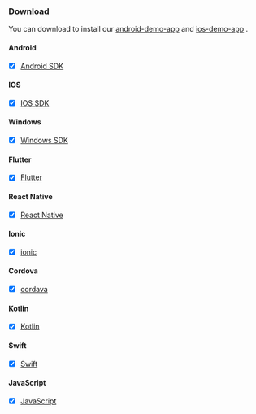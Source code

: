 
### Download
You can download to install our [android-demo-app][android-app]
 and [ios-demo-app][ios-app] .

[android-app]: https://www.pgyer.com/posandroiddemo
[ios-app]: https://apps.apple.com/us/app/mpos-reader/id6737266942


<!-- tabs:start -->

#### **Android**

- [x] [Android SDK](https://github.com/DspreadOrg/android) 

#### **IOS**

- [x] [IOS SDK](https://github.com/DspreadOrg/ios)

#### **Windows**

- [x] [Windows SDK](https://github.com/DspreadOrg/windows)

#### **Flutter**

- [x] [Flutter](https://github.com/DspreadOrg/flutterDemo)

#### **React Native**

- [x] [React Native](https://github.com/DspreadOrg/react-native)
    
#### **Ionic**

- [x] [ionic](https://gitlab.com/dspread/ionic-demo)
    
#### **Cordova**

- [x] [cordava](https://github.com/DspreadOrg/cordova-plugin)

#### **Kotlin**

- [x] [Kotlin](https://github.com/DspreadOrg/kotlin) 

#### **Swift**

- [x] [Swift](https://github.com/DspreadOrg/ios/tree/Swift-Demo) 

#### **JavaScript**

- [x] [JavaScript](https://github.com/DspreadOrg/Web-js-Demo) 

<!-- tabs:end -->


